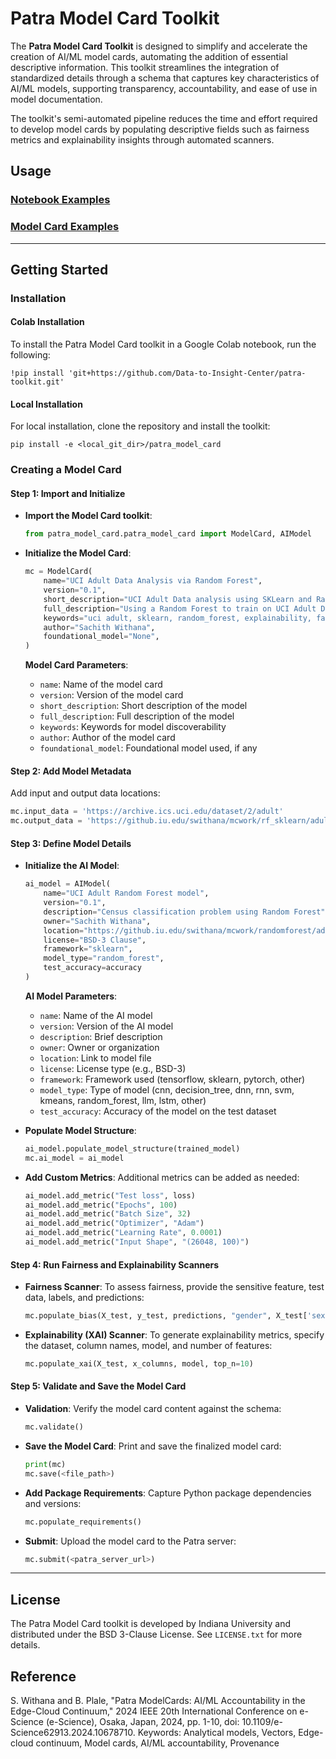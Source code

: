 # Patra Model Card Toolkit

The **Patra Model Card Toolkit** is designed to simplify and accelerate the creation of AI/ML model cards, automating the addition of essential descriptive information. This toolkit streamlines the integration of standardized details through a schema that captures key characteristics of AI/ML models, supporting transparency, accountability, and ease of use in model documentation.

The toolkit's semi-automated pipeline reduces the time and effort required to develop model cards by populating descriptive fields such as fairness metrics and explainability insights through automated scanners.

## Usage

### [Notebook Examples](./examples/notebooks)
### [Model Card Examples](./examples/model_cards)

---

## Getting Started

### Installation

#### Colab Installation
To install the Patra Model Card toolkit in a Google Colab notebook, run the following:
```shell
!pip install 'git+https://github.com/Data-to-Insight-Center/patra-toolkit.git'
```

#### Local Installation
For local installation, clone the repository and install the toolkit:
```shell
pip install -e <local_git_dir>/patra_model_card
```

### Creating a Model Card

#### Step 1: Import and Initialize

- **Import the Model Card toolkit**:
    ```python
    from patra_model_card.patra_model_card import ModelCard, AIModel
    ```

- **Initialize the Model Card**:
    ```python
    mc = ModelCard(
        name="UCI Adult Data Analysis via Random Forest",
        version="0.1",
        short_description="UCI Adult Data analysis using SKLearn and Random Forest",
        full_description="Using a Random Forest to train on UCI Adult Data Analysis",
        keywords="uci adult, sklearn, random_forest, explainability, fairness, fairlearn, shap",
        author="Sachith Withana",
        foundational_model="None",
    )
    ```

   **Model Card Parameters**:
   - `name`: Name of the model card
   - `version`: Version of the model card
   - `short_description`: Short description of the model
   - `full_description`: Full description of the model
   - `keywords`: Keywords for model discoverability
   - `author`: Author of the model card
   - `foundational_model`: Foundational model used, if any

#### Step 2: Add Model Metadata

Add input and output data locations:
```python
mc.input_data = 'https://archive.ics.uci.edu/dataset/2/adult'
mc.output_data = 'https://github.iu.edu/swithana/mcwork/rf_sklearn/adult_model.pkl'
```

#### Step 3: Define Model Details

- **Initialize the AI Model**:
   ```python
   ai_model = AIModel(
       name="UCI Adult Random Forest model",
       version="0.1",
       description="Census classification problem using Random Forest",
       owner="Sachith Withana",
       location="https://github.iu.edu/swithana/mcwork/randomforest/adult_model.pkl",
       license="BSD-3 Clause",
       framework="sklearn",
       model_type="random_forest",
       test_accuracy=accuracy
   )
   ```

   **AI Model Parameters**:
   - `name`: Name of the AI model
   - `version`: Version of the AI model
   - `description`: Brief description
   - `owner`: Owner or organization
   - `location`: Link to model file
   - `license`: License type (e.g., BSD-3)
   - `framework`: Framework used (tensorflow, sklearn, pytorch, other)
   - `model_type`: Type of model (cnn, decision_tree, dnn, rnn, svm, kmeans, random_forest, llm, lstm, other)
   - `test_accuracy`: Accuracy of the model on the test dataset


- **Populate Model Structure**:
   ```python
   ai_model.populate_model_structure(trained_model)
   mc.ai_model = ai_model
   ```

- **Add Custom Metrics**:
   Additional metrics can be added as needed:
   ```python
   ai_model.add_metric("Test loss", loss)
   ai_model.add_metric("Epochs", 100)
   ai_model.add_metric("Batch Size", 32)
   ai_model.add_metric("Optimizer", "Adam")
   ai_model.add_metric("Learning Rate", 0.0001)
   ai_model.add_metric("Input Shape", "(26048, 100)")
   ```

#### Step 4: Run Fairness and Explainability Scanners

- **Fairness Scanner**:
   To assess fairness, provide the sensitive feature, test data, labels, and predictions:
   ```python
   mc.populate_bias(X_test, y_test, predictions, "gender", X_test['sex'], clf)
   ```

- **Explainability (XAI) Scanner**:
   To generate explainability metrics, specify the dataset, column names, model, and number of features:
   ```python
   mc.populate_xai(X_test, x_columns, model, top_n=10)
   ```

#### Step 5: Validate and Save the Model Card

- **Validation**:
   Verify the model card content against the schema:
   ```python
   mc.validate()
   ```

- **Save the Model Card**:
   Print and save the finalized model card:
   ```python
   print(mc)
   mc.save(<file_path>)
   ```

- **Add Package Requirements**:
   Capture Python package dependencies and versions:
   ```python
   mc.populate_requirements()
   ```

- **Submit**: Upload the model card to the Patra server:
   ```python
   mc.submit(<patra_server_url>)
   ```
---

## License
The Patra Model Card toolkit is developed by Indiana University and distributed under the BSD 3-Clause License. See `LICENSE.txt` for more details.

## Reference
S. Withana and B. Plale, "Patra ModelCards: AI/ML Accountability in the Edge-Cloud Continuum," 2024 IEEE 20th International Conference on e-Science (e-Science), Osaka, Japan, 2024, pp. 1-10, doi: 10.1109/e-Science62913.2024.10678710. Keywords: Analytical models, Vectors, Edge-cloud continuum, Model cards, AI/ML accountability, Provenance